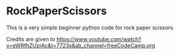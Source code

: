 # RockPaperScissors
This is a very simple beginner python code for rock paper scissors

Credits are given to https://www.youtube.com/watch?v=eWRfhZUzrAc&t=7723s&ab_channel=freeCodeCamp.org
